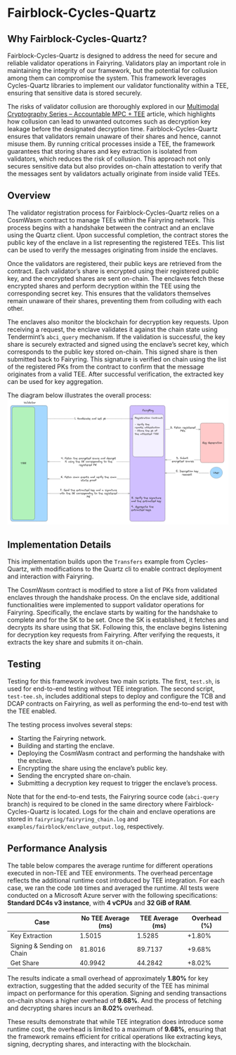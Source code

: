 # Fairblock-Cycles-Quartz

## Why Fairblock-Cycles-Quartz?

Fairblock-Cycles-Quartz is designed to address the need for secure and reliable validator operations in Fairyring. Validators play an important role in maintaining the integrity of our framework, but the potential for collusion among them can compromise the system. This framework leverages Cycles-Quartz libraries to implement our validator functionality within a TEE, ensuring that sensitive data is stored securely.

The risks of validator collusion are thoroughly explored in our [Multimodal Cryptography Series – Accountable MPC + TEE](https://hackmd.io/@Fairblock/rkSiU78TR) article, which highlights how collusion can lead to unwanted outcomes such as decryption key leakage before the designated decryption time. Fairblock-Cycles-Quartz ensures that validators remain unaware of their shares and hence, cannot misuse them. By running critical processes inside a TEE, the framework guarantees that storing shares and key extraction is isolated from validators, which reduces the risk of collusion. This approach not only secures sensitive data but also provides on-chain attestation to verify that the messages sent by validators actually originate from inside valid TEEs.



## Overview

The validator registration process for Fairblock-Cycles-Quartz relies on a CosmWasm contract to manage TEEs within the Fairyring network. This process begins with a handshake between the contract and an enclave using the Quartz client. Upon successful completion, the contract stores the public key of the enclave in a list representing the registered TEEs. This list can be used to verify the messages originating from inside the enclaves.

Once the validators are registered, their public keys are retrieved from the contract. Each validator’s share is encrypted using their registered public key, and the encrypted shares are sent on-chain. The enclaves fetch these encrypted shares and perform decryption within the TEE using the corresponding secret key. This ensures that the validators themselves remain unaware of their shares, preventing them from colluding with each other.

The enclaves also monitor the blockchain for decryption key requests. Upon receiving a request, the enclave validates it against the chain state using Tendermint’s `abci_query` mechanism. If the validation is successful, the key share is securely extracted and signed using the enclave’s secret key, which corresponds to the public key stored on-chain. This signed share is then submitted back to Fairyring. This signature is verified on chain using the list of the registered PKs from the contract to confirm that the message originates from a valid TEE. After successful verification, the extracted key can be used for key aggregation.

The diagram below illustrates the overall process:
![Fairblock-Cycles-Quartz](./cycles.png)


## Implementation Details

This implementation builds upon the `Transfers` example from Cycles-Quartz, with modifications to the Quartz cli to enable contract deployment and interaction with Fairyring.

The CosmWasm contract is modified to store a list of PKs from validated enclaves through the handshake process. On the enclave side, additional functionalities were implemented to support validator operations for Fairyring. Specifically, the enclave starts by waiting for the handshake to complete and for the SK to be set. Once the SK is established, it fetches and decrypts its share using that SK. Following this, the enclave begins listening for decryption key requests from Fairyring. After verifying the requests, it extracts the key share and submits it on-chain.



## Testing

Testing for this framework involves two main scripts. The first, `test.sh`, is used for end-to-end testing without TEE integration. The second script, `test-tee.sh`, includes additional steps to deploy and configure the TCB and DCAP contracts on Fairyring, as well as performing the end-to-end test with the TEE enabled. 

The testing process involves several steps:
- Starting the Fairyring network.
- Building and starting the enclave.
- Deploying the CosmWasm contract and performing the handshake with the enclave.
- Encrypting the share using the enclave’s public key.
- Sending the encrypted share on-chain.
- Submitting a decryption key request to trigger the enclave’s process.

Note that for the end-to-end tests, the Fairyring source code (`abci-query` branch) is required to be cloned in the same directory where Fairblock-Cycles-Quartz is located.
Logs for the chain and enclave operations are stored in `fairyring/fairyring_chain.log` and `examples/fairblock/enclave_output.log`, respectively.



## Performance Analysis

The table below compares the average runtime for different operations executed in non-TEE and TEE environments. The overhead percentage reflects the additional runtime cost introduced by TEE integration. For each case, we ran the code `100` times and averaged the runtime. All tests were conducted on a Microsoft Azure server with the following specifications: **Standard DC4s v3 instance**, with **4 vCPUs** and **32 GiB of RAM**.


| Case                        | No TEE Average (ms) | TEE Average (ms) | Overhead (%)            |
|-----------------------------|----------------------|-------------------|-------------------------|
| Key Extraction              | 1.5015              | 1.5285           | +1.80%                 |
| Signing & Sending on Chain  | 81.8016             | 89.7137          | +9.68%                 |
| Get Share                   | 40.9942             | 44.2842          | +8.02%                 |

The results indicate a small overhead of approximately **1.80%** for key extraction, suggesting that the added security of the TEE has minimal impact on performance for this operation. Signing and sending transactions on-chain shows a higher overhead of **9.68%**. And the process of fetching and decrypting shares incurs an **8.02%** overhead.

These results demonstrate that while TEE integration does introduce some runtime cost, the overhead is limited to a maximum of **9.68%**, ensuring that the framework remains efficient for critical operations like extracting keys, signing, decrypting shares, and interacting with the blockchain.
